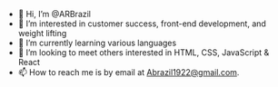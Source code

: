 - 👋 Hi, I’m @ARBrazil
- 👀 I’m interested in customer success, front-end development, and weight lifting 
- 🌱 I’m currently learning various languages 
- 💞️ I’m looking to meet others interested in HTML, CSS, JavaScript & React
- 📫 How to reach me is by email at Abrazil1922@gmail.com.

<!---
ARBrazil/ARBrazil is a ✨ special ✨ repository because its `README.md` (this file) appears on your GitHub profile.
You can click the Preview link to take a look at your changes.
--->
